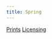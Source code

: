 ```yaml
---
title: Spring
---
```

[Prints](https://pixels.com/featured/spring-brady-lane.html)
[Licensing](https://licensing.pixels.com/featured/spring-brady-lane.html)